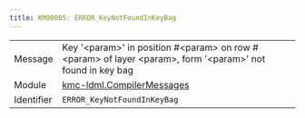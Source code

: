 ```yaml
---
title: KM00005: ERROR_KeyNotFoundInKeyBag
---
```


|            |           |
|------------|---------- |
| Message    | Key '&lt;param&gt;' in position \#&lt;param&gt; on row \#&lt;param&gt; of layer &lt;param&gt;, form '&lt;param&gt;' not found in key bag |
| Module     | [kmc-ldml.CompilerMessages](kmc-ldml.compilermessages) |
| Identifier | `ERROR_KeyNotFoundInKeyBag` |


